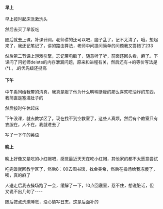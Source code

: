 #### 早上

早上按时起床洗漱洗头

然后去买了早饭吃

随后就去上课，补课计网，老师讲的还可以吧，脑子乱了，记不太清了，哦，想起来了，我还记笔记了，讲的路由算法，老师中间提问简单的问题我又答错了233

然后第二节课上游戏引擎，忘记带电脑了，随意听了听，前面还回头看，麻了。下课问了问老师delete的内存泄漏问题，原来和进程有关，然后还有->的等价写法是(*).，.的优先级还挺高

#### 下午

中午禹同给我带的清真，我真是服了他为什么明明挺瘦的那么喜欢吃油炸的东西，我简直是塞进肚子的

然后按时午休起床

下午没课，就去教学区了，现在找不到空教室了，这些人真烦，然后有个教室只有衣服在，人不在，我就进去了

写了一下午的英语

#### 晚上

晚上好像又是吃的小红帽吧，感觉最近天天在吃小红帽，其他家的都不太愿意尝试

吃完饭就回教学区了，然后8：00去图书馆，找金美希，然后在操场给我冻傻了，唉，真的麻了

人送走后我去操场跑了一会，缓解了一下，10点回寝室，忍不住，想说脏话，但又说不出几句了----

随后按点洗漱睡觉，没心情写日志，这是后面补的